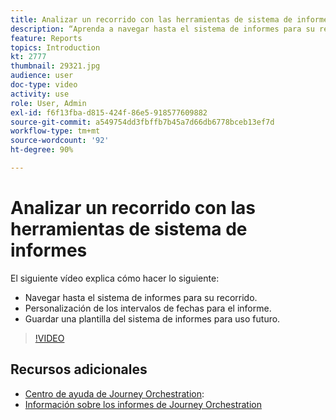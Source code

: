 ```yaml
---
title: Analizar un recorrido con las herramientas de sistema de informes
description: “Aprenda a navegar hasta el sistema de informes para su recorrido, personalizar los intervalos de fechas para el informe y guardar una plantilla del sistema de informes para uso futuro”.
feature: Reports
topics: Introduction
kt: 2777
thumbnail: 29321.jpg
audience: user
doc-type: video
activity: use
role: User, Admin
exl-id: f6f13fba-d815-424f-86e5-918577609882
source-git-commit: a549754dd3fbffb7b45a7d66db6778bceb13ef7d
workflow-type: tm+mt
source-wordcount: '92'
ht-degree: 90%

---
```


# Analizar un recorrido con las herramientas de sistema de informes

El siguiente vídeo explica cómo hacer lo siguiente:

* Navegar hasta el sistema de informes para su recorrido.
* Personalización de los intervalos de fechas para el informe.
* Guardar una plantilla del sistema de informes para uso futuro.

>[!VIDEO](https://video.tv.adobe.com/v/29321?quality=12)

## Recursos adicionales

* [Centro de ayuda de Journey Orchestration](https://experienceleague.adobe.com/docs/journeys/using/journey-orchestration-home.html?lang=es):
* [Información sobre los informes de Journey Orchestration](https://experienceleague.adobe.com/docs/journeys/using/journey-reports/about-journey-reports.html?lang=en)
